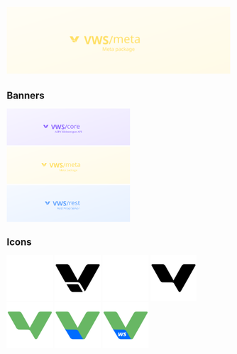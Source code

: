 <h1 align="center"><img src="https://raw.githubusercontent.com/vklassws/meta/main/static/banners/dist/meta.svg" alt="VWS Meta - Meta package"></h1>

## Banners
<a href="https://raw.githubusercontent.com/vklassws/meta/main/static/banners/dist/core.svg"><img width="278" src="https://raw.githubusercontent.com/vklassws/meta/main/static/banners/dist/core.svg" /></a>
<a href="https://raw.githubusercontent.com/vklassws/meta/main/static/banners/dist/meta.svg"><img width="278" src="https://raw.githubusercontent.com/vklassws/meta/main/static/banners/dist/meta.svg" /></a>
<a href="https://raw.githubusercontent.com/vklassws/meta/main/static/banners/dist/rest.svg"><img width="278" src="https://raw.githubusercontent.com/vklassws/meta/main/static/banners/dist/rest.svg" /></a>

## Icons
<img width="104" src="https://raw.githubusercontent.com/vklassws/meta/main/static/icons/src/simple-white.svg">
<img width="104" src="https://raw.githubusercontent.com/vklassws/meta/main/static/icons/src/simple.svg">
<img width="104" src="https://raw.githubusercontent.com/vklassws/meta/main/static/icons/src/vklass-white.svg">
<img width="104" src="https://raw.githubusercontent.com/vklassws/meta/main/static/icons/src/vklass-black.svg">
<img width="104" src="https://raw.githubusercontent.com/vklassws/meta/main/static/icons/src/vklass.svg">
<img width="104" src="https://raw.githubusercontent.com/vklassws/meta/main/static/icons/src/vws-slim.svg">
<img width="104" src="https://raw.githubusercontent.com/vklassws/meta/main/static/icons/src/vws.svg">
